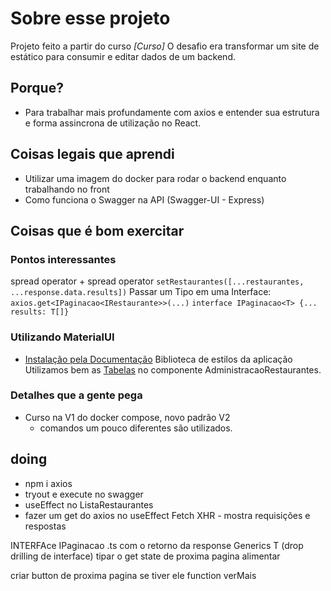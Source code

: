 # Sobre esse projeto
Projeto feito a partir do curso *[Curso]* 
O desafio era transformar um site de estático para consumir e editar dados de um backend.

## Porque?
- Para trabalhar mais profundamente com axios e entender sua estrutura e forma assincrona de utilização no React.

## Coisas legais que aprendi
- Utilizar uma imagem do docker para rodar o backend enquanto trabalhando no front
- Como funciona o Swagger na API (Swagger-UI - Express)
## Coisas que é bom exercitar
### Pontos interessantes
spread operator + spread operator
`setRestaurantes([...restaurantes, ...response.data.results])`
Passar um Tipo em uma Interface:
`axios.get<IPaginacao<IRestaurante>>(...)`
`interface IPaginacao<T> {... results: T[]}`

### Utilizando MaterialUI
- [Instalação pela Documentação](https://mui.com/material-ui/getting-started/installation/)
Biblioteca de estilos da aplicação
Utilizamos bem as [Tabelas](https://mui.com/material-ui/react-table/) no componente AdministracaoRestaurantes.
### Detalhes que a gente pega
- Curso na V1 do docker compose, novo padrão V2
    - comandos um pouco diferentes são utilizados.


## doing
- npm i axios
- tryout e execute no swagger
- useEffect no ListaRestaurantes
- fazer um get do axios no useEffect
Fetch XHR - mostra requisições e respostas

INTERFAce IPaginacao .ts com o retorno da response
Generics T (drop drilling de interface)
tipar o get
state de proxima pagina
alimentar

criar button de proxima pagina se tiver ele
function verMais